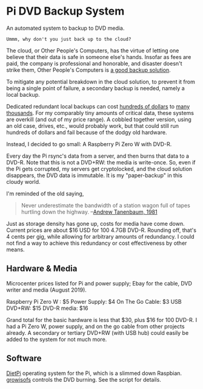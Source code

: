 # Pi DVD Backup System

An automated system to backup to DVD media.

    Ummm, why don't you just back up to the cloud?

The cloud, or Other People's Computers, has the virtue of letting one believe that their data is safe in someone else's hands. Insofar as fees are paid, the company is professional and honorable, and disaster doesn't strike them, Other People's Computers is [a good backup solution](https://tarsnap.com).

To mitigate any potential breakdown in the cloud solution, to prevent it from being a single point of failure, a secondary backup is needed, namely a local backup.

Dedicated redundant local backups can cost [hundreds of dollars](https://www.crowdsupply.com/gnubee/personal-cloud-1) to [many thousands](https://www.ixsystems.com/). For my comparably tiny amounts of critical data, these systems are overkill (and out of my price range). A cobbled together version, using an old case, drives, etc., would probably work, but that could still run hundreds of dollars and fail because of the dodgy old hardware.

Instead, I decided to go small: A Raspberry Pi Zero W with DVD-R. 

Every day the Pi rsync's data from a server, and then burns that data to a DVD-R. Note that this is not a DVD+RW: the media is write-once. So, even if the Pi gets corrupted, my servers get cryptolocked, and the cloud solution disappears, the DVD data is immutable. It is my "paper-backup" in this cloudy world.

I'm reminded of the old saying, 

> Never underestimate the bandwidth of a station wagon full of tapes hurtling down the highway. –[Andrew Tanenbaum, 1981](https://what-if.xkcd.com/31/)

Just as storage density has gone up, costs for media have come down. Current prices are about $16 USD for 100 4.7GB DVD-R. Rounding off, that's 4 cents per gig, while allowing for arbitrary amounts of redundancy. I could not find a way to achieve this redundancy or cost effectiveness by other means.

## Hardware & Media

Microcenter prices listed for Pi and power supply; Ebay for the cable, DVD writer and media (August 2019).

Raspberry Pi Zero W : $5
Power Supply: $4
On The Go Cable: $3
USB DVD+RW: $15
DVD-R media: $16

Grand total for the basic hardware is less that $30, plus $16 for 100 DVD-R. I had a Pi Zero W, power supply, and on the go cable from other projects already. A secondary or tertiary DVD+RW (with USB hub) could easily be added to the system for not much more.

## Software

[DietPi](https://dietpi.com) operating system for the Pi, which is a slimmed down Raspbian. [growisofs](https://linux.die.net/man/1/growisofs) controls the DVD burning. See the script for details.
